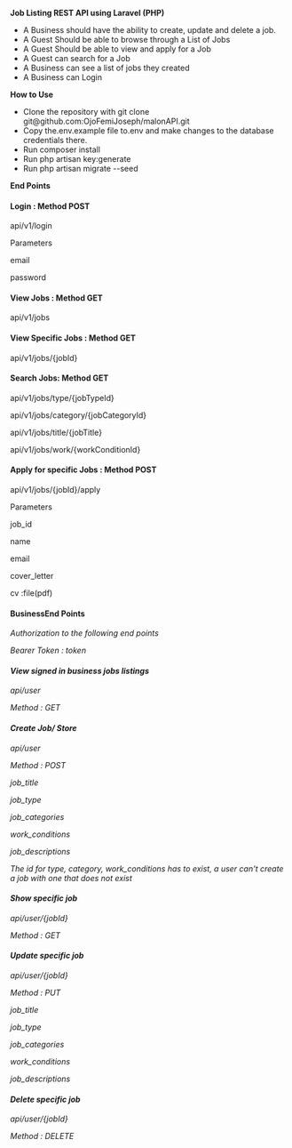 <strong> Job Listing REST API using Laravel (PHP) </strong>
<ul>
<li> A Business should have the ability to create, update and delete a job. </li>
<li> A Guest Should be able to browse through a List of Jobs</li>
<li> A Guest Should be able to view and apply for a Job</li>
<li>  A Guest can search for a Job</li>
<li> A Business can see a list of jobs they created</li>
<li> A Business can Login</li>
</ul>

<Strong> How to Use </strong>
<ul>
<li>Clone the repository with git clone git@github.com:OjoFemiJoseph/malonAPI.git </li>
<li>Copy the.env.example file to.env and make changes to the database credentials there.</li>
<li>Run composer install </li>
<li>Run php artisan key:generate </li>
<li>Run php artisan migrate --seed </li>
</ul>

<strong> End Points </strong>

<h4>Login : Method POST </h4>

<p>api/v1/login </p>

<p>Parameters</p>
<p>email</p>
<p>password</p>

<h4>View Jobs : Method GET </h4>
<p>api/v1/jobs</p>

<h4>View Specific Jobs : Method GET </h4>
<p>api/v1/jobs/{jobId}</p>

<h4>Search Jobs: Method GET </h4>
<p>api/v1/jobs/type/{jobTypeId} </p>
<p>api/v1/jobs/category/{jobCategoryId} </p>
<p>api/v1/jobs/title/{jobTitle}</p>
<p>api/v1/jobs/work/{workConditionId}</p>


<h4>Apply for specific Jobs : Method POST </h4>
<p>api/v1/jobs/{jobId}/apply</p> 

<p>Parameters </p>
<p>job_id</p>
<p>name </p>
<p>email</p>
<p>cover_letter</p>
<p>cv :file(pdf) </p> 



<h4>BusinessEnd Points </h4>
<em>Authorization to the following end points <em>
<p> Bearer Token : token </p>
   
<h4>View signed in business jobs listings </h4>
<p>api/user</p> <em> Method : GET <em>
    
<h4> Create Job/ Store </h4>
<p>api/user</p> <em> Method : POST <em>
<p>job_title</p> 
<p>job_type</p> 
<p>job_categories</p> 
<p>work_conditions</p> 
<p>job_descriptions</p>
<em> The id for type, category, work_conditions has to exist, a user can't create a job with one that does not exist </em>
    
<h4> Show specific job </h4>
<p>api/user/{jobId}</p> <em> Method : GET <em> 
    
<h4>  Update specific job </h4>
<p>api/user/{jobId}</p> <em> Method : PUT <em>
<p>job_title</p> 
<p>job_type</p> 
<p>job_categories</p> 
<p>work_conditions</p> 
<p>job_descriptions</p> 
    
<h4>  Delete specific job </h4>
<p>api/user/{jobId}</p> <em> Method : DELETE <em>  
    



